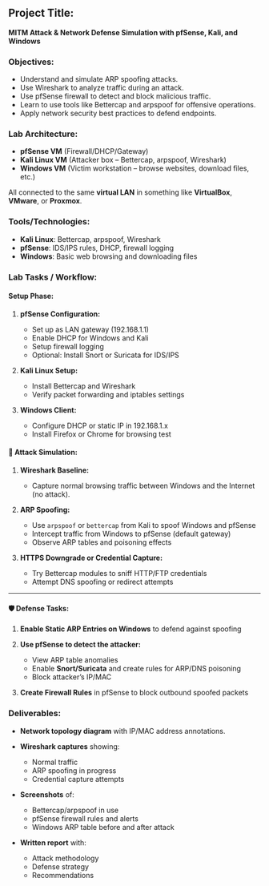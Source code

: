 ##  Project Title:

**MITM Attack & Network Defense Simulation with pfSense, Kali, and Windows**



###  Objectives:

* Understand and simulate ARP spoofing attacks.
* Use Wireshark to analyze traffic during an attack.
* Use pfSense firewall to detect and block malicious traffic.
* Learn to use tools like Bettercap and arpspoof for offensive operations.
* Apply network security best practices to defend endpoints.



###  Lab Architecture:

* **pfSense VM** (Firewall/DHCP/Gateway)
* **Kali Linux VM** (Attacker box – Bettercap, arpspoof, Wireshark)
* **Windows VM** (Victim workstation – browse websites, download files, etc.)

All connected to the same **virtual LAN** in something like **VirtualBox**, **VMware**, or **Proxmox**.



### Tools/Technologies:

* **Kali Linux**: Bettercap, arpspoof, Wireshark
* **pfSense**: IDS/IPS rules, DHCP, firewall logging
* **Windows**: Basic web browsing and downloading files



###  Lab Tasks / Workflow:

####  Setup Phase:

1. **pfSense Configuration:**

   * Set up as LAN gateway (192.168.1.1)
   * Enable DHCP for Windows and Kali
   * Setup firewall logging
   * Optional: Install Snort or Suricata for IDS/IPS

2. **Kali Linux Setup:**

   * Install Bettercap and Wireshark
   * Verify packet forwarding and iptables settings

3. **Windows Client:**

   * Configure DHCP or static IP in 192.168.1.x
   * Install Firefox or Chrome for browsing test



#### 🚨 Attack Simulation:

1. **Wireshark Baseline:**

   * Capture normal browsing traffic between Windows and the Internet (no attack).

2. **ARP Spoofing:**

   * Use `arpspoof` or `bettercap` from Kali to spoof Windows and pfSense
   * Intercept traffic from Windows to pfSense (default gateway)
   * Observe ARP tables and poisoning effects

3. **HTTPS Downgrade or Credential Capture:**

   * Try Bettercap modules to sniff HTTP/FTP credentials
   * Attempt DNS spoofing or redirect attempts

---

#### 🛡️ Defense Tasks:

1. **Enable Static ARP Entries on Windows** to defend against spoofing
2. **Use pfSense to detect the attacker:**

   * View ARP table anomalies
   * Enable **Snort/Suricata** and create rules for ARP/DNS poisoning
   * Block attacker’s IP/MAC
3. **Create Firewall Rules** in pfSense to block outbound spoofed packets



###  Deliverables:

* **Network topology diagram** with IP/MAC address annotations.
* **Wireshark captures** showing:

  * Normal traffic
  * ARP spoofing in progress
  * Credential capture attempts
* **Screenshots** of:

  * Bettercap/arpspoof in use
  * pfSense firewall rules and alerts
  * Windows ARP table before and after attack
* **Written report** with:

  * Attack methodology
  * Defense strategy
  * Recommendations


